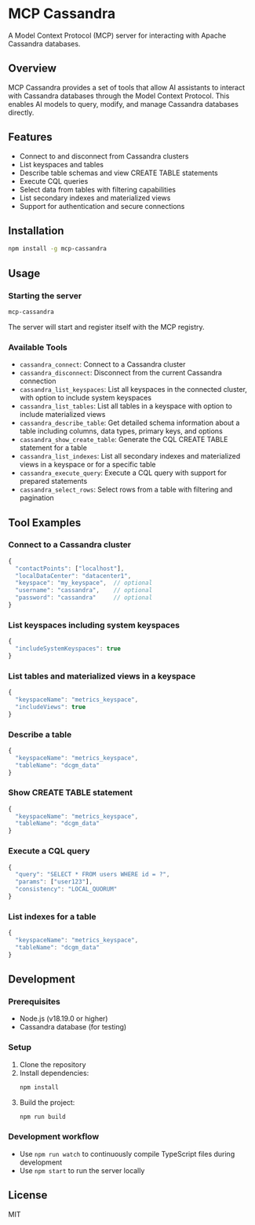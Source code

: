 # MCP Cassandra

A Model Context Protocol (MCP) server for interacting with Apache Cassandra databases.

## Overview

MCP Cassandra provides a set of tools that allow AI assistants to interact with Cassandra databases through the Model Context Protocol. This enables AI models to query, modify, and manage Cassandra databases directly.

## Features

- Connect to and disconnect from Cassandra clusters
- List keyspaces and tables
- Describe table schemas and view CREATE TABLE statements
- Execute CQL queries
- Select data from tables with filtering capabilities
- List secondary indexes and materialized views
- Support for authentication and secure connections

## Installation

```bash
npm install -g mcp-cassandra
```

## Usage

### Starting the server

```bash
mcp-cassandra
```

The server will start and register itself with the MCP registry.

### Available Tools

- `cassandra_connect`: Connect to a Cassandra cluster
- `cassandra_disconnect`: Disconnect from the current Cassandra connection
- `cassandra_list_keyspaces`: List all keyspaces in the connected cluster, with option to include system keyspaces
- `cassandra_list_tables`: List all tables in a keyspace with option to include materialized views
- `cassandra_describe_table`: Get detailed schema information about a table including columns, data types, primary keys, and options
- `cassandra_show_create_table`: Generate the CQL CREATE TABLE statement for a table
- `cassandra_list_indexes`: List all secondary indexes and materialized views in a keyspace or for a specific table
- `cassandra_execute_query`: Execute a CQL query with support for prepared statements
- `cassandra_select_rows`: Select rows from a table with filtering and pagination

## Tool Examples

### Connect to a Cassandra cluster

```javascript
{
  "contactPoints": ["localhost"],
  "localDataCenter": "datacenter1",
  "keyspace": "my_keyspace",  // optional
  "username": "cassandra",    // optional
  "password": "cassandra"     // optional
}
```

### List keyspaces including system keyspaces

```javascript
{
  "includeSystemKeyspaces": true
}
```

### List tables and materialized views in a keyspace

```javascript
{
  "keyspaceName": "metrics_keyspace",
  "includeViews": true
}
```

### Describe a table

```javascript
{
  "keyspaceName": "metrics_keyspace",
  "tableName": "dcgm_data"
}
```

### Show CREATE TABLE statement

```javascript
{
  "keyspaceName": "metrics_keyspace",
  "tableName": "dcgm_data"
}
```

### Execute a CQL query

```javascript
{
  "query": "SELECT * FROM users WHERE id = ?",
  "params": ["user123"],
  "consistency": "LOCAL_QUORUM"
}
```

### List indexes for a table

```javascript
{
  "keyspaceName": "metrics_keyspace",
  "tableName": "dcgm_data"
}
```

## Development

### Prerequisites

- Node.js (v18.19.0 or higher)
- Cassandra database (for testing)

### Setup

1. Clone the repository
2. Install dependencies:
   ```bash
   npm install
   ```
3. Build the project:
   ```bash
   npm run build
   ```

### Development workflow

- Use `npm run watch` to continuously compile TypeScript files during development
- Use `npm start` to run the server locally

## License

MIT 